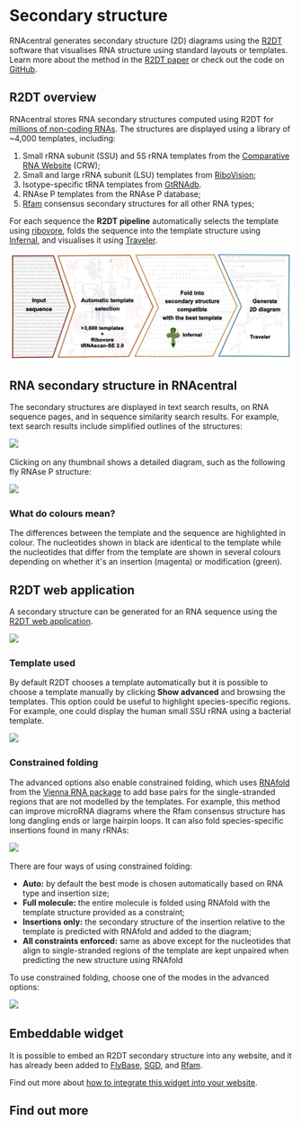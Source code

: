 
# Secondary structure

RNAcentral generates secondary structure (2D) diagrams using
the [R2DT](https://github.com/RNAcentral/R2DT) software that
visualises RNA structure using standard layouts or templates.
Learn more about the method in the [R2DT paper](https://www.nature.com/articles/s41467-021-23555-5)
or check out the code on [GitHub](http://github.com/rnacentral/r2dt).

## R2DT overview

RNAcentral stores RNA secondary structures computed using R2DT for [millions of non-coding RNAs](https://rnacentral.org/search?q=has_secondary_structure:%22True%22).
The structures are displayed using a library of ~4,000 templates, including:

1. Small rRNA subunit (SSU) and 5S rRNA templates from the [Comparative RNA Website](http://www.rna.ccbb.utexas.edu) (CRW);
2. Small and large rRNA subunit (LSU) templates from [RiboVision](http://apollo.chemistry.gatech.edu/RiboVision/);
3. Isotype-specific tRNA templates from [GtRNAdb](http://gtrnadb.ucsc.edu).
4. RNAse P templates from the RNAse P database;
5. [Rfam](http://rfam.org) consensus secondary structures for all other RNA types;

For each sequence the **R2DT pipeline** automatically selects the template using [ribovore](https://bmcbioinformatics.biomedcentral.com/articles/10.1186/s12859-021-04316-z),
folds the sequence into the template structure using [Infernal](http://eddylab.org/infernal),
and visualises it using [Traveler](https://github.com/davidhoksza/traveler).

<img src="https://github.com/RNAcentral/R2DT/raw/master/examples/method-overview.png">

## RNA secondary structure in RNAcentral

The secondary structures are displayed in text search results, on RNA sequence pages,
and in sequence similarity search results. For example, text search results include
simplified outlines of the structures:

<a class="thumbnail" href="/search?q=RNA">
  <img src="/static/img/2d-in-text-search.png">
</a>

Clicking on any thumbnail shows a detailed diagram, such as the following fly RNAse
P structure:

<a class="thumbnail" href="/rna/URS00001AD746/7227?tab=2d">
  <img src="/static/img/2d-example.png">
</a>

### What do colours mean?

The differences between the template and the sequence are highlighted in colour.
The nucleotides shown in black are identical to the template while the nucleotides
that differ from the template are shown in several colours depending on whether
it's an insertion (magenta) or modification (green).

## R2DT web application

A secondary structure can be generated for an RNA sequence using the [R2DT web application](https://rnacentral.org/r2dt).

<a class="thumbnail" href="/r2dt">
  <img src="/static/img/r2dt.png">
</a>

### Template used <a style="cursor: pointer" id="template" ng-click="scrollTo('template')" name="template" class="text-muted smaller"><i class="fa fa-link"></i></a>

By default R2DT chooses a template automatically but it is possible to choose a
template manually by clicking **Show advanced** and browsing the templates.
This option could be useful to highlight species-specific regions. For example,
one could display the human small SSU rRNA using a bacterial template.

<img src="/static/img/r2dt-advanced-options.png">

### Constrained folding <a style="cursor: pointer" id="constrained_folding" ng-click="scrollTo('constrained_folding')" name="constrained_folding" class="text-muted smaller"><i class="fa fa-link"></i></a>

The advanced options also enable constrained folding, which uses [RNAfold](http://rna.tbi.univie.ac.at/cgi-bin/RNAWebSuite/RNAfold.cgi)
from the [Vienna RNA package](https://www.tbi.univie.ac.at/RNA/) to add base pairs
for the single-stranded regions that are not modelled by the templates.
For example, this method can improve microRNA diagrams where the Rfam consensus
structure has long dangling ends or large hairpin loops. It can also fold
species-specific insertions found in many rRNAs:

<img src="/static/img/r2dt-constrained-folding.png">

There are four ways of using constrained folding:

- **Auto:** by default the best mode is chosen automatically based on RNA type and insertion size;
- **Full molecule:** the entire molecule is folded using RNAfold with the template structure provided as a constraint;
- **Insertions only:** the secondary structure of the insertion relative to the template is predicted with RNAfold and added to the diagram;
- **All constraints enforced:** same as above except for the nucleotides that align to single-stranded regions of the template are kept unpaired when predicting the new structure using RNAfold

To use constrained folding, choose one of the modes in the advanced options:

<img src="/static/img/r2dt-constrained-folding-options.png">

## Embeddable widget

It is possible to embed an R2DT secondary structure into any website, and it has
already been added to [FlyBase](http://flybase.org/), [SGD](http://yeastgenome.org/),
and [Rfam](http://rfam.org/).

Find out more about [how to integrate this widget into your website](https://github.com/RNAcentral/r2dt-web).

## Find out more
